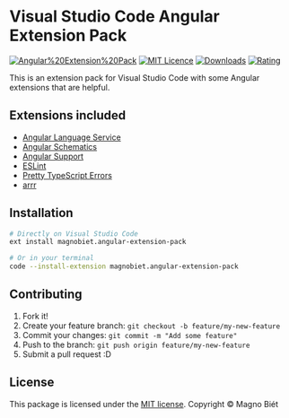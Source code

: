 # Visual Studio Code Angular Extension Pack

[![Angular%20Extension%20Pack](https://img.shields.io/vscode-marketplace/v/magnobiet.angular-extension-pack.svg)](https://marketplace.visualstudio.com/items?itemName=magnobiet.angular-extension-pack)
[![MIT Licence](https://img.shields.io/badge/licence-MIT-blue.svg)](https://license.magnobiet.com/mit/2019)
[![Downloads](https://img.shields.io/vscode-marketplace/d/magnobiet.angular-extension-pack.svg)](https://marketplace.visualstudio.com/items?itemName=magnobiet.angular-extension-pack)
[![Rating](https://img.shields.io/vscode-marketplace/r/magnobiet.angular-extension-pack.svg)](https://marketplace.visualstudio.com/items?itemName=magnobiet.angular-extension-pack)

This is an extension pack for Visual Studio Code with some Angular extensions that are helpful.

## Extensions included

- [Angular Language Service](https://marketplace.visualstudio.com/items?itemName=angular.ng-template)
- [Angular Schematics](https://marketplace.visualstudio.com/items?itemName=cyrilletuzi.angular-schematics)
- [Angular Support](https://marketplace.visualstudio.com/items?itemName=vismalietuva.vscode-angular-support)
- [ESLint](https://marketplace.visualstudio.com/items?itemName=dbaeumer.vscode-eslint)
- [Pretty TypeScript Errors](https://marketplace.visualstudio.com/items?itemName=yoavbls.pretty-ts-errors)
- [arrr](https://marketplace.visualstudio.com/items?itemName=obenjiro.arrr)

## Installation

```bash
# Directly on Visual Studio Code
ext install magnobiet.angular-extension-pack

# Or in your terminal
code --install-extension magnobiet.angular-extension-pack
```

## Contributing

1. Fork it!
2. Create your feature branch: `git checkout -b feature/my-new-feature`
3. Commit your changes: `git commit -m "Add some feature"`
4. Push to the branch: `git push origin feature/my-new-feature`
5. Submit a pull request :D

## License

This package is licensed under the [MIT license](https://license.magnobiet.com/mit/2019). Copyright © Magno Biét

